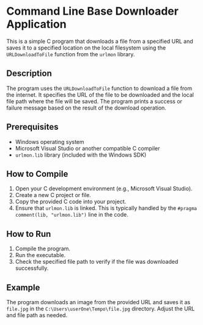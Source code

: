 # Command Line Base Downloader Application

This is a simple C program that downloads a file from a specified URL and saves it to a specified location on the local filesystem using the `URLDownloadToFile` function from the `urlmon` library.

## Description

The program uses the `URLDownloadToFile` function to download a file from the internet. It specifies the URL of the file to be downloaded and the local file path where the file will be saved. The program prints a success or failure message based on the result of the download operation.

## Prerequisites

- Windows operating system
- Microsoft Visual Studio or another compatible C compiler
- `urlmon.lib` library (included with the Windows SDK)

## How to Compile

1. Open your C development environment (e.g., Microsoft Visual Studio).
2. Create a new C project or file.
3. Copy the provided C code into your project.
4. Ensure that `urlmon.lib` is linked. This is typically handled by the `#pragma comment(lib, "urlmon.lib")` line in the code.

## How to Run

1. Compile the program.
2. Run the executable.
3. Check the specified file path to verify if the file was downloaded successfully.

## Example

The program downloads an image from the provided URL and saves it as `file.jpg` in the `C:\Users\userOne\Tempo\file.jpg` directory. Adjust the URL and file path as needed.
